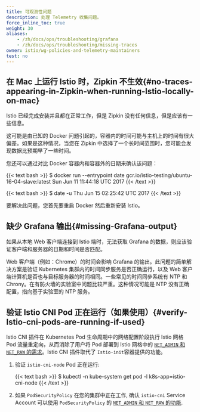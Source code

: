 ```yaml
---
title: 可观测性问题
description: 处理 Telemetry 收集问题。
force_inline_toc: true
weight: 30
aliases:
    - /zh/docs/ops/troubleshooting/grafana
    - /zh/docs/ops/troubleshooting/missing-traces
owner: istio/wg-policies-and-telemetry-maintainers
test: no
---
```


## 在 Mac 上运行 Istio 时，Zipkin 不生效{#no-traces-appearing-in-Zipkin-when-running-Istio-locally-on-mac}

Istio 已经完成安装并且都在正常工作，但是 Zipkin 没有任何信息，但是应该有一些信息。

这可能是由已知的 Docker 问题引起的，容器内的时间可能与主机上的时间有很大偏差。如果是这种情况，当您在 Zipkin 中选择了一个长时间范围时，您可能会发现数据比预期早了一些时间。

您还可以通过对比 Docker 容器内和容器外的日期来确认该问题：

{{< text bash >}}
$ docker run --entrypoint date gcr.io/istio-testing/ubuntu-16-04-slave:latest
Sun Jun 11 11:44:18 UTC 2017
{{< /text >}}

{{< text bash >}}
$ date -u
Thu Jun 15 02:25:42 UTC 2017
{{< /text >}}

要解决此问题，您首先要重启 Docker 然后重新安装 Istio。

## 缺少 Grafana 输出{#missing-Grafana-output}

如果从本地 Web 客户端连接到 Istio 端时，无法获取 Grafana 的数据，则应该验证客户端和服务器的日期和时间是否匹配。

Web 客户端（例如：Chrome）的时间会影响 Grafana 的输出。此问题的简单解决方案是验证 Kubernetes 集群内的时间同步服务是否正确运行，以及 Web 客户端计算机是否也与目标服务器的时间相同。一些常见的时间同步系统有 NTP 和 Chrony。在有防火墙的实验室中问题比较严重。这种情况可能是 NTP 没有正确配置，指向基于实验室的 NTP 服务。

## 验证 Istio CNI Pod 正在运行（如果使用）{#verify-Istio-cni-pods-are-running-if-used}

Istio CNI 插件在 Kubernetes Pod 生命周期中的网络配置阶段执行 Istio 网格 Pod 流量重定向，从而消除了用户将 Pod 部署到 Istio 网格中的 [`NET_ADMIN` 和 `NET_RAW` 的需求](/zh/docs/ops/deployment/requirements/)。Istio CNI 插件取代了 `Istio-init`容器提供的功能。

1. 验证 `istio-cni-node` Pod 正在运行:

    {{< text bash >}}
    $ kubectl -n kube-system get pod -l k8s-app=istio-cni-node
    {{< /text >}}

1. 如果 `PodSecurityPolicy` 在您的集群中正在工作, 确认 `istio-cni` Service Account 可以使用 `PodSecurityPolicy` 的 [`NET_ADMIN` 和 `NET_RAW` 的功能](/zh/docs/ops/deployment/requirements/).
